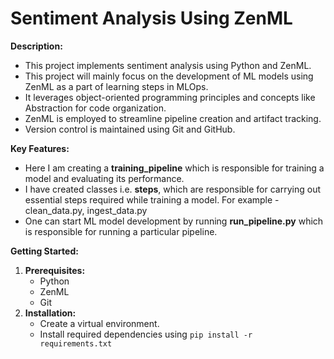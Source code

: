
# Sentiment Analysis Using ZenML

**Description:**

* This project implements sentiment analysis using Python and ZenML.
* This project will mainly focus on the development of ML models using ZenML as a part of learning steps in MLOps.
* It leverages object-oriented programming principles and concepts like Abstraction for code organization.
* ZenML is employed to streamline pipeline creation and artifact tracking.
* Version control is maintained using Git and GitHub.

**Key Features:**

* Here I am creating a **training_pipeline** which is responsible for training a model and evaluating its performance.
* I have created classes i.e. **steps**, which are responsible for carrying out essential steps required while training a model. For example -  clean_data.py, ingest_data.py
* One can start ML model development by running **run_pipeline.py** which is responsible for running a particular pipeline.

**Getting Started:**

1. **Prerequisites:**
    * Python
    * ZenML
    * Git
2. **Installation:**
    * Create a virtual environment.
    * Install required dependencies using `pip install -r requirements.txt`
